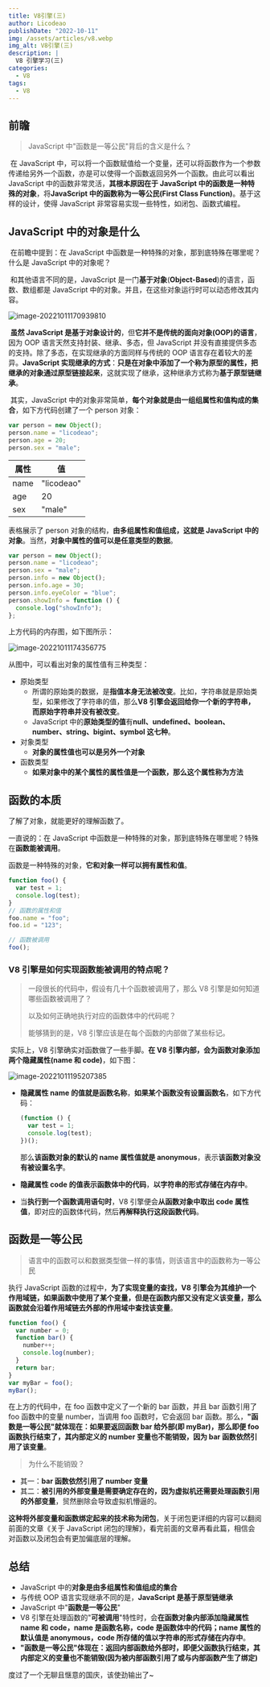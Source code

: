 ```yaml
---
title: V8引擎(三)
author: Licodeao
publishDate: "2022-10-11"
img: /assets/articles/v8.webp
img_alt: V8引擎(三)
description: |
  V8 引擎学习(三)
categories:
  - V8
tags:
  - V8
---
```


## 前瞻

> JavaScript 中"函数是一等公民"背后的含义是什么？

​ 在 JavaScript 中，可以将一个函数赋值给一个变量，还可以将函数作为一个参数传递给另外一个函数，亦是可以使得一个函数返回另外一个函数。由此可以看出 JavaScript 中的函数非常灵活，**其根本原因在于 JavaScript 中的函数是一种特殊的对象**，将**JavaScript 中的函数称为一等公民(First Class Function)**。基于这样的设计，使得 JavaScript 非常容易实现一些特性，如闭包、函数式编程。

## JavaScript 中的对象是什么

​ 在前瞻中提到：在 JavaScript 中函数是一种特殊的对象，那到底特殊在哪里呢？什么是 JavaScript 中的对象呢？

​ 和其他语言不同的是，JavaScript 是一门**基于对象**(**Object-Based**)的语言，函数、数组都是 JavaScript 中的对象。并且，在这些对象运行时可以动态修改其内容。

![image-20221011170939810](https://typora-licodeao.oss-cn-guangzhou.aliyuncs.com/typoraImg/image-20221011170939810.png)

​ **虽然 JavaScript 是基于对象设计的**，但**它并不是传统的面向对象(OOP)的语言**，因为 OOP 语言天然支持封装、继承、多态，但 JavaScript 并没有直接提供多态的支持。除了多态，在实现继承的方面同样与传统的 OOP 语言存在着较大的差异。**JavaScript 实现继承的方式**：**只是在对象中添加了一个称为原型的属性，把继承的对象通过原型链接起来**，这就实现了继承，这种继承方式称为**基于原型链继承**。

​ 其实，JavaScript 中的对象非常简单，**每个对象就是由一组组属性和值构成的集合**，如下方代码创建了一个 person 对象：

```JavaScript
var person = new Object();
person.name = "licodeao";
person.age = 20;
person.sex = "male";
```

| 属性 | 值         |
| ---- | ---------- |
| name | "licodeao" |
| age  | 20         |
| sex  | "male"     |

表格展示了 person 对象的结构，**由多组属性和值组成，这就是 JavaScript 中的对象**。当然，**对象中属性的值可以是任意类型的数据**。

```javascript
var person = new Object();
person.name = "licodeao";
person.sex = "male";
person.info = new Object();
person.info.age = 30;
person.info.eyeColor = "blue";
person.showInfo = function () {
  console.log("showInfo");
};
```

上方代码的内存图，如下图所示：

![image-20221011174356775](https://typora-licodeao.oss-cn-guangzhou.aliyuncs.com/typoraImg/image-20221011174356775.png)

从图中，可以看出对象的属性值有三种类型：

- 原始类型
  - 所谓的原始类的数据，是**指值本身无法被改变**。比如，字符串就是原始类型，如果修改了字符串的值，那么**V8 引擎会返回给你一个新的字符串，而原始字符串并没有被改变**。
  - JavaScript 中的**原始类型的值**有**null、undefined、boolean、number、string、bigint、symbol 这七种**。
- 对象类型
  - **对象的属性值也可以是另外一个对象**
- 函数类型
  - **如果对象中的某个属性的属性值是一个函数，那么这个属性称为方法**

## 函数的本质

了解了对象，就能更好的理解函数了。

一直说的：在 JavaScript 中函数是一种特殊的对象，那到底特殊在哪里呢？特殊在**函数能被调用**。

函数是一种特殊的对象，**它和对象一样可以拥有属性和值**。

```javascript
function foo() {
  var test = 1;
  console.log(test);
}
// 函数的属性和值
foo.name = "foo";
foo.id = "123";

// 函数被调用
foo();
```

### V8 引擎是如何实现函数能被调用的特点呢？

> 一段很长的代码中，假设有几十个函数被调用了，那么 V8 引擎是如何知道哪些函数被调用了？
>
> 以及如何正确地执行对应的函数体中的代码呢？
>
> 能够猜到的是，V8 引擎应该是在每个函数的内部做了某些标记。

​ 实际上，V8 引擎确实对函数做了一些手脚。**在 V8 引擎内部，会为函数对象添加两个隐藏属性(name 和 code)**，如下图：

![image-20221011195207385](https://typora-licodeao.oss-cn-guangzhou.aliyuncs.com/typoraImg/image-20221011195207385.png)

- **隐藏属性 name 的值就是函数名称**，**如果某个函数没有设置函数名**，如下方代码：

  ```javascript
  (function () {
    var test = 1;
    console.log(test);
  })();
  ```

  那么**该函数对象的默认的 name 属性值就是 anonymous**，表示**该函数对象没有被设置名字**。

- **隐藏属性 code 的值表示函数体中的代码**，**以字符串的形式存储在内存中**。

- 当**执行到一个函数调用语句时**，V8 引擎便会**从函数对象中取出 code 属性值**，即对应的函数体代码，然后**再解释执行这段函数代码**。

## 函数是一等公民

> 语言中的函数可以和数据类型做一样的事情，则该语言中的函数称为一等公民

执行 JavaScript 函数的过程中，**为了实现变量的查找，V8 引擎会为其维护一个作用域链，如果函数中使用了某个变量，但是在函数内部又没有定义该变量，那么函数就会沿着作用域链去外部的作用域中查找该变量**。

```javascript
function foo() {
  var number = 0;
  function bar() {
    number++;
    console.log(number);
  }
  return bar;
}
var myBar = foo();
myBar();
```

在上方的代码中，在 foo 函数中定义了一个新的 bar 函数，并且 bar 函数引用了 foo 函数中的变量 number，当调用 foo 函数时，它会返回 bar 函数。那么，**"函数是一等公民"就体现在：如果要返回函数 bar 给外部(即 myBar)，那么即便 foo 函数执行结束了，其内部定义的 number 变量也不能销毁，因为 bar 函数依然引用了该变量**。

> 为什么不能销毁？

- 其一：**bar 函数依然引用了 number 变量**
- 其二：**被引用的外部变量是需要确定存在的，因为虚拟机还需要处理函数引用的外部变量**，贸然删除会导致虚拟机懵逼的。

**这种将外部变量和函数绑定起来的技术称为闭包**，关于闭包更详细的内容可以翻阅前面的文章《关于 JavaScript 闭包的理解》，看完前面的文章再看此篇，相信会对函数以及闭包会有更加偏底层的理解。

## 总结

- JavaScript 中的**对象是由多组属性和值组成的集合**
- 与传统 OOP 语言实现继承不同的是，**JavaScript 是基于原型链继承**
- JavaScript 中"**函数是一等公民**"
- V8 引擎在处理函数的"**可被调用**"特性时，会**在函数对象内部添加隐藏属性 name 和 code，name 是函数名称，code 是函数体中的代码；name 属性的默认值是 anonymous，code 所存储的值以字符串的形式存储在内存中**。
- **"函数是一等公民"体现在：返回内部函数给外部时，即便父函数执行结束，其内部定义的变量也不能销毁(因为被内部函数引用了或与内部函数产生了绑定)**

度过了一个无聊且惬意的国庆，该使劲输出了~
